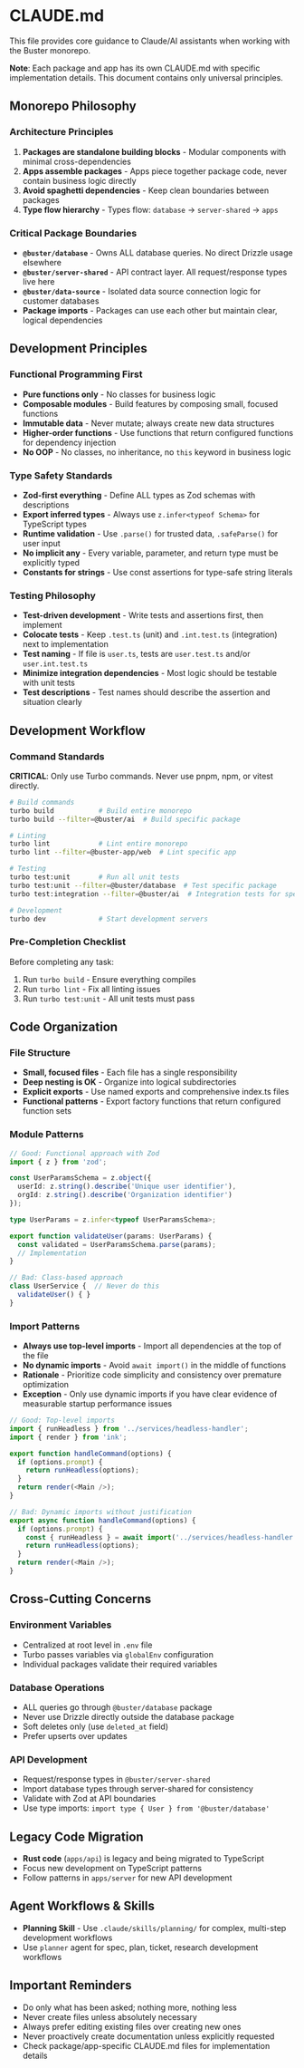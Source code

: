 # CLAUDE.md

This file provides core guidance to Claude/AI assistants when working with the Buster monorepo.

**Note**: Each package and app has its own CLAUDE.md with specific implementation details. This document contains only universal principles.

## Monorepo Philosophy

### Architecture Principles
1. **Packages are standalone building blocks** - Modular components with minimal cross-dependencies
2. **Apps assemble packages** - Apps piece together package code, never contain business logic directly
3. **Avoid spaghetti dependencies** - Keep clean boundaries between packages
4. **Type flow hierarchy** - Types flow: `database` → `server-shared` → `apps`

### Critical Package Boundaries
- **`@buster/database`** - Owns ALL database queries. No direct Drizzle usage elsewhere
- **`@buster/server-shared`** - API contract layer. All request/response types live here
- **`@buster/data-source`** - Isolated data source connection logic for customer databases
- **Package imports** - Packages can use each other but maintain clear, logical dependencies

## Development Principles

### Functional Programming First
- **Pure functions only** - No classes for business logic
- **Composable modules** - Build features by composing small, focused functions
- **Immutable data** - Never mutate; always create new data structures
- **Higher-order functions** - Use functions that return configured functions for dependency injection
- **No OOP** - No classes, no inheritance, no `this` keyword in business logic

### Type Safety Standards
- **Zod-first everything** - Define ALL types as Zod schemas with descriptions
- **Export inferred types** - Always use `z.infer<typeof Schema>` for TypeScript types
- **Runtime validation** - Use `.parse()` for trusted data, `.safeParse()` for user input
- **No implicit any** - Every variable, parameter, and return type must be explicitly typed
- **Constants for strings** - Use const assertions for type-safe string literals

### Testing Philosophy
- **Test-driven development** - Write tests and assertions first, then implement
- **Colocate tests** - Keep `.test.ts` (unit) and `.int.test.ts` (integration) next to implementation
- **Test naming** - If file is `user.ts`, tests are `user.test.ts` and/or `user.int.test.ts`
- **Minimize integration dependencies** - Most logic should be testable with unit tests
- **Test descriptions** - Test names should describe the assertion and situation clearly

## Development Workflow

### Command Standards
**CRITICAL**: Only use Turbo commands. Never use pnpm, npm, or vitest directly.

```bash
# Build commands
turbo build           # Build entire monorepo
turbo build --filter=@buster/ai  # Build specific package

# Linting
turbo lint            # Lint entire monorepo
turbo lint --filter=@buster-app/web  # Lint specific app

# Testing
turbo test:unit       # Run all unit tests
turbo test:unit --filter=@buster/database  # Test specific package
turbo test:integration --filter=@buster/ai  # Integration tests for specific package

# Development
turbo dev             # Start development servers
```

### Pre-Completion Checklist
Before completing any task:
1. Run `turbo build` - Ensure everything compiles
2. Run `turbo lint` - Fix all linting issues
3. Run `turbo test:unit` - All unit tests must pass

## Code Organization

### File Structure
- **Small, focused files** - Each file has a single responsibility
- **Deep nesting is OK** - Organize into logical subdirectories
- **Explicit exports** - Use named exports and comprehensive index.ts files
- **Functional patterns** - Export factory functions that return configured function sets

### Module Patterns
```typescript
// Good: Functional approach with Zod
import { z } from 'zod';

const UserParamsSchema = z.object({
  userId: z.string().describe('Unique user identifier'),
  orgId: z.string().describe('Organization identifier')
});

type UserParams = z.infer<typeof UserParamsSchema>;

export function validateUser(params: UserParams) {
  const validated = UserParamsSchema.parse(params);
  // Implementation
}

// Bad: Class-based approach
class UserService {  // Never do this
  validateUser() { }
}
```

### Import Patterns
- **Always use top-level imports** - Import all dependencies at the top of the file
- **No dynamic imports** - Avoid `await import()` in the middle of functions
- **Rationale** - Prioritize code simplicity and consistency over premature optimization
- **Exception** - Only use dynamic imports if you have clear evidence of measurable startup performance issues

```typescript
// Good: Top-level imports
import { runHeadless } from '../services/headless-handler';
import { render } from 'ink';

export function handleCommand(options) {
  if (options.prompt) {
    return runHeadless(options);
  }
  return render(<Main />);
}

// Bad: Dynamic imports without justification
export async function handleCommand(options) {
  if (options.prompt) {
    const { runHeadless } = await import('../services/headless-handler');
    return runHeadless(options);
  }
  return render(<Main />);
}
```

## Cross-Cutting Concerns

### Environment Variables
- Centralized at root level in `.env` file
- Turbo passes variables via `globalEnv` configuration
- Individual packages validate their required variables

### Database Operations
- ALL queries go through `@buster/database` package
- Never use Drizzle directly outside the database package
- Soft deletes only (use `deleted_at` field)
- Prefer upserts over updates

### API Development
- Request/response types in `@buster/server-shared`
- Import database types through server-shared for consistency
- Validate with Zod at API boundaries
- Use type imports: `import type { User } from '@buster/database'`

## Legacy Code Migration
- **Rust code** (`apps/api`) is legacy and being migrated to TypeScript
- Focus new development on TypeScript patterns
- Follow patterns in `apps/server` for new API development

## Agent Workflows & Skills
- **Planning Skill** - Use `.claude/skills/planning/` for complex, multi-step development workflows
- Use `planner` agent for spec, plan, ticket, research development workflows 

## Important Reminders
- Do only what has been asked; nothing more, nothing less
- Never create files unless absolutely necessary
- Always prefer editing existing files over creating new ones
- Never proactively create documentation unless explicitly requested
- Check package/app-specific CLAUDE.md files for implementation details